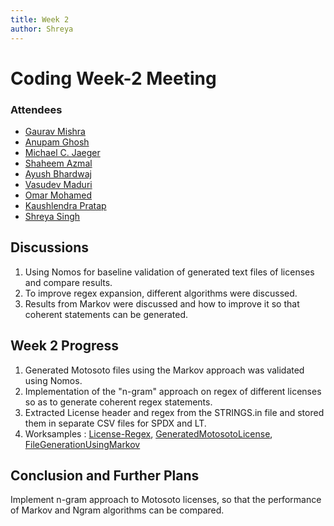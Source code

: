 ```yaml
---
title: Week 2
author: Shreya
---
```

<!--
SPDX-License-Identifier: CC-BY-SA-4.0

SPDX-FileCopyrightText: 2021 Shreya Singh <shreyaregg@gmail.com>
-->
# Coding Week-2 Meeting
### Attendees

- [Gaurav Mishra ](https://github.com/GMishx)
- [Anupam Ghosh ](https://github.com/ag4ums)
- [Michael C. Jaeger](https://github.com/mcjaeger)
- [Shaheem Azmal ](https://github.com/shaheemazmalmmd)
- [Ayush Bhardwaj ](https://github.com/hastagAB)
- [Vasudev Maduri ](https://github.com/vasudevmaduri)
- [Omar Mohamed ](https://github.com/OmarAbdelSamea)
- [Kaushlendra Pratap ](https://github.com/Kaushl2208)
- [Shreya Singh ](https://github.com/SinghShreya05)

## Discussions
1. Using Nomos for baseline validation of generated text files of licenses and compare results.
2. To improve regex expansion, different algorithms were discussed. 
3. Results from Markov were discussed and how to improve it so that coherent statements can be generated. 

## Week 2 Progress
1. Generated Motosoto files using the Markov approach was validated using Nomos.
2. Implementation of the "n-gram" approach on regex of different licenses so as to generate coherent regex statements.
3. Extracted License header and regex from the STRINGS.in file and stored them in separate CSV files for SPDX and LT.
4. Worksamples : [License-Regex](https://drive.google.com/drive/u/2/folders/1ObmkfCON3VK6CCq3yovTn7xe1hIL2zaZ), [GeneratedMotosotoLicense](https://drive.google.com/drive/u/2/folders/1q6F-kXVEJdfjHzUppGQIloK_qEeRZflF), [FileGenerationUsingMarkov](https://colab.research.google.com/drive/1bR3O98q3k2oMq-cOg_-1F8QcJe3gpmDG?usp=sharing)

## Conclusion and Further Plans
Implement n-gram approach to Motosoto licenses, so that the performance of Markov and Ngram algorithms can be compared.
